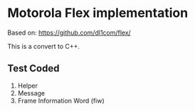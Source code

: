# Motorola Flex implementation

Based on: https://github.com/dl1com/flex/

This is a convert to C++.

## Test Coded

1. Helper
2. Message
3. Frame Information Word (fiw)
